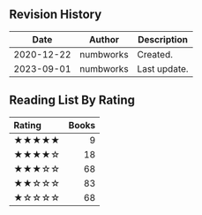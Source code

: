 ## Revision History

|Date|Author|Description|
|---|---|---|
|2020-12-22|numbworks|Created.|
|2023-09-01|numbworks|Last update.|

## Reading List By Rating

| Rating   |   Books |
|:---------|--------:|
| ★★★★★    |       9 |
| ★★★★☆    |      18 |
| ★★★☆☆    |      68 |
| ★★☆☆☆    |      83 |
| ★☆☆☆☆    |      68 |
